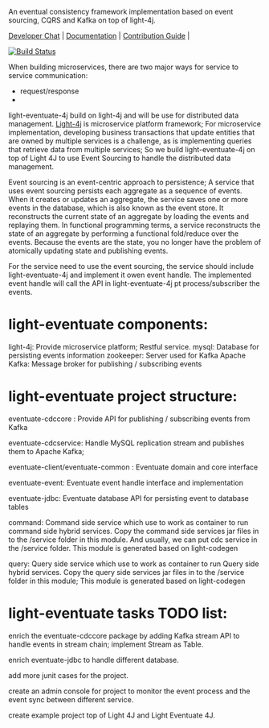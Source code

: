 An eventual consistency framework implementation based on event sourcing, CQRS and Kafka on top of light-4j. 

[Developer Chat](https://gitter.im/networknt/light-eventuate-4j) |
[Documentation](https://networknt.github.io/light-eventuate-4j) |
[Contribution Guide](CONTRIBUTING.md) |

[![Build Status](https://travis-ci.org/networknt/light-eventuate-4j.svg?branch=master)](https://travis-ci.org/networknt/light-eventuate-4j)


When building microservices, there are two major ways for service to service communication:
 
- request/response
- 

light-eventuate-4j build on light-4j and will be use for distributed data management. [Light-4j](https://github.com/networknt/light-4j) 
is microservice platform framework; For microservice implementation, developing business 
transactions that update entities that are owned by multiple services is a challenge, as is 
implementing queries that retrieve data from multiple services;
So we build light-eventuate-4j on top of Light 4J to use Event Sourcing to handle the 
distributed data management.

Event sourcing is an event-centric approach to persistence; A service that uses event 
sourcing persists each aggregate as a sequence of events. When it creates or updates an 
aggregate, the service saves one or more events in the database, which is also known as 
the event store. It reconstructs the current state of an aggregate by loading the events 
and replaying them. In functional programming terms, a service reconstructs the state of 
an aggregate by performing a functional fold/reduce over the events. Because the events 
are the state, you no longer have the problem of atomically updating state and publishing 
events.

For the service need to use the event sourcing, the service should include light-eventuate-4j 
and implement it owen event handle. The implemented event handle will  call the API in 
light-eventuate-4j pt process/subscriber the events.


# light-eventuate components:

light-4j:      Provide microservice platform; Restful service.
mysql:         Database for persisting events information
zookeeper:     Server used for Kafka
Apache Kafka:  Message broker for publishing / subscribing  events


# light-eventuate project structure:

eventuate-cdccore :                    Provide API for publishing / subscribing  events from Kafka

eventuate-cdcservice:                   Handle MySQL replication stream and publishes them to Apache Kafka;

eventuate-client/eventuate-common :    Eventuate domain and core interface

eventuate-event:                       Eventuate event handle interface and implementation

eventuate-jdbc:                        Eventuate database API for persisting event to database tables

command:                               Command side service which use to work as container to  run command side hybrid services.
                                       Copy the command side services jar files in to the /service folder in this module. And usually, we can put cdc service in the /service folder.
                                       This module is generated based on light-codegen

query:                                 Query side service which use to work as container to  run Query side hybrid  services.
                                       Copy the query side services jar files in to the /service folder in this module; This module is generated based on light-codegen


# light-eventuate tasks TODO list:

enrich the eventuate-cdccore package by adding Kafka stream API to handle events in stream 
chain; implement Stream as Table.

enrich eventuate-jdbc to handle different database.

add more junit cases for the project.

create an admin console for project to monitor the event process and the event sync between different service.

create example project  top of Light 4J and Light Eventuate 4J.

